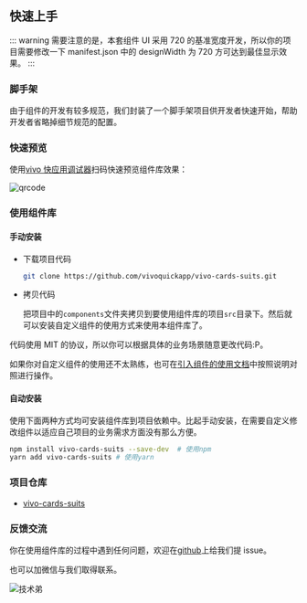 ## 快速上手

::: warning
需要注意的是，本套组件 UI 采用 720 的基准宽度开发，所以你的项目需要修改一下 manifest.json 中的 designWidth 为 720 方可达到最佳显示效果。
:::

### 脚手架

由于组件的开发有较多规范，我们封装了一个脚手架项目供开发者快速开始，帮助开发者省略掉细节规范的配置。

### 快速预览

使用[vivo 快应用调试器](https://statres.quickapp.cn/quickapp/quickapp/201806/file/quickapp_debugger.apk)扫码快速预览组件库效果：

![qrcode](https://github.com/vivoquickapp/apex-ui-docs/blob/master/docs/assets/qrcode.png?raw=true)

### 使用组件库

#### 手动安装

- 下载项目代码

  ```sh
  git clone https://github.com/vivoquickapp/vivo-cards-suits.git
  ```

- 拷贝代码

  把项目中的`components`文件夹拷贝到要使用组件库的项目`src`目录下。然后就可以安装自定义组件的使用方式来使用本组件库了。

代码使用 MIT 的协议，所以你可以根据具体的业务场景随意更改代码:P。

如果你对自定义组件的使用还不太熟练，也可在[引入组件的使用文档](https://doc.quickapp.cn/tutorial/overview/project-structure.html?h=%E5%BC%95%E5%85%A5%E8%87%AA%E5%AE%9A%E4%B9%89%E7%BB%84%E4%BB%B6)中按照说明对照进行操作。

#### 自动安装

使用下面两种方式均可安装组件库到项目依赖中。比起手动安装，在需要自定义修改组件以适应自己项目的业务需求方面没有那么方便。

```sh
npm install vivo-cards-suits --save-dev  # 使用npm
yarn add vivo-cards-suits # 使用yarn
```

### 项目仓库

- [vivo-cards-suits](https://github.com/vivoquickapp/vivo-cards-suits.git)

### 反馈交流

你在使用组件库的过程中遇到任何问题，欢迎在[github](https://github.com/vivoquickapp/vivo-cards-suits.git)上给我们提 issue。

也可以加微信与我们取得联系。

![技术弟](https://github.com/vivoquickapp/apex-ui-docs/blob/master/docs/assets/vivobro.jpg?raw=true)
